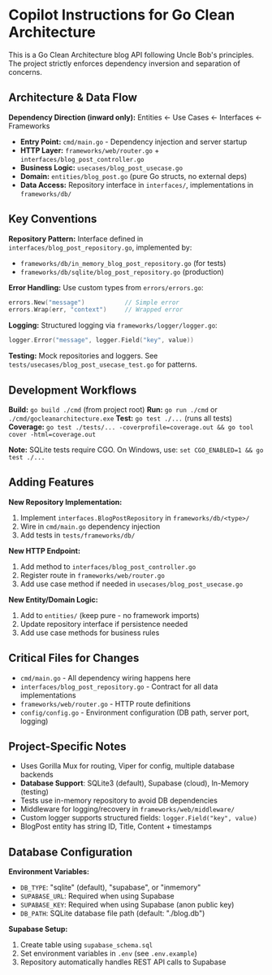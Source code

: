 # Copilot Instructions for Go Clean Architecture

This is a Go Clean Architecture blog API following Uncle Bob's principles. The project strictly enforces dependency inversion and separation of concerns.

## Architecture & Data Flow

**Dependency Direction (inward only):** Entities ← Use Cases ← Interfaces ← Frameworks

- **Entry Point:** `cmd/main.go` - Dependency injection and server startup
- **HTTP Layer:** `frameworks/web/router.go` + `interfaces/blog_post_controller.go`
- **Business Logic:** `usecases/blog_post_usecase.go`
- **Domain:** `entities/blog_post.go` (pure Go structs, no external deps)
- **Data Access:** Repository interface in `interfaces/`, implementations in `frameworks/db/`

## Key Conventions

**Repository Pattern:** Interface defined in `interfaces/blog_post_repository.go`, implemented by:

- `frameworks/db/in_memory_blog_post_repository.go` (for tests)
- `frameworks/db/sqlite/blog_post_repository.go` (production)

**Error Handling:** Use custom types from `errors/errors.go`:

```go
errors.New("message")           // Simple error
errors.Wrap(err, "context")     // Wrapped error
```

**Logging:** Structured logging via `frameworks/logger/logger.go`:

```go
logger.Error("message", logger.Field("key", value))
```

**Testing:** Mock repositories and loggers. See `tests/usecases/blog_post_usecase_test.go` for patterns.

## Development Workflows

**Build:** `go build ./cmd` (from project root)
**Run:** `go run ./cmd` or `./cmd/gocleanarchitecture.exe`
**Test:** `go test ./...` (runs all tests)
**Coverage:** `go test ./tests/... -coverprofile=coverage.out && go tool cover -html=coverage.out`

**Note:** SQLite tests require CGO. On Windows, use: `set CGO_ENABLED=1 && go test ./...`

## Adding Features

**New Repository Implementation:**

1. Implement `interfaces.BlogPostRepository` in `frameworks/db/<type>/`
2. Wire in `cmd/main.go` dependency injection
3. Add tests in `tests/frameworks/db/`

**New HTTP Endpoint:**

1. Add method to `interfaces/blog_post_controller.go`
2. Register route in `frameworks/web/router.go`
3. Add use case method if needed in `usecases/blog_post_usecase.go`

**New Entity/Domain Logic:**

1. Add to `entities/` (keep pure - no framework imports)
2. Update repository interface if persistence needed
3. Add use case methods for business rules

## Critical Files for Changes

- `cmd/main.go` - All dependency wiring happens here
- `interfaces/blog_post_repository.go` - Contract for all data implementations
- `frameworks/web/router.go` - HTTP route definitions
- `config/config.go` - Environment configuration (DB path, server port, logging)

## Project-Specific Notes

- Uses Gorilla Mux for routing, Viper for config, multiple database backends
- **Database Support**: SQLite3 (default), Supabase (cloud), In-Memory (testing)
- Tests use in-memory repository to avoid DB dependencies
- Middleware for logging/recovery in `frameworks/web/middleware/`
- Custom logger supports structured fields: `logger.Field("key", value)`
- BlogPost entity has string ID, Title, Content + timestamps

## Database Configuration

**Environment Variables:**

- `DB_TYPE`: "sqlite" (default), "supabase", or "inmemory"
- `SUPABASE_URL`: Required when using Supabase
- `SUPABASE_KEY`: Required when using Supabase (anon public key)
- `DB_PATH`: SQLite database file path (default: "./blog.db")

**Supabase Setup:**

1. Create table using `supabase_schema.sql`
2. Set environment variables in `.env` (see `.env.example`)
3. Repository automatically handles REST API calls to Supabase
